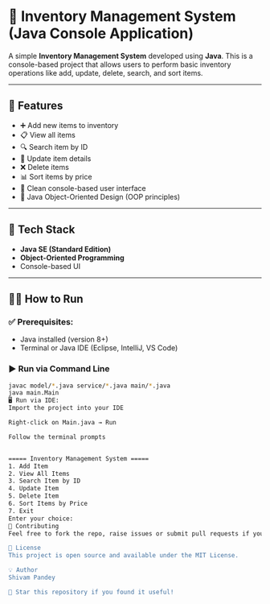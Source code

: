 # 🧾 Inventory Management System (Java Console Application)

A simple **Inventory Management System** developed using **Java**. This is a console-based project that allows users to perform basic inventory operations like add, update, delete, search, and sort items.

---

## 🚀 Features

- ➕ Add new items to inventory
- 📋 View all items
- 🔍 Search item by ID
- 📝 Update item details
- ❌ Delete items
- 📊 Sort items by price
- 🧼 Clean console-based user interface
- 💾 Java Object-Oriented Design (OOP principles)

---

## 🧱 Tech Stack

- **Java SE (Standard Edition)**
- **Object-Oriented Programming**
- Console-based UI

---


## 🧑‍💻 How to Run

### ✅ Prerequisites:
- Java installed (version 8+)
- Terminal or Java IDE (Eclipse, IntelliJ, VS Code)

### ▶️ Run via Command Line

```bash
javac model/*.java service/*.java main/*.java
java main.Main
🖥 Run via IDE:
Import the project into your IDE

Right-click on Main.java → Run

Follow the terminal prompts


===== Inventory Management System =====
1. Add Item
2. View All Items
3. Search Item by ID
4. Update Item
5. Delete Item
6. Sort Items by Price
7. Exit
Enter your choice:
🤝 Contributing
Feel free to fork the repo, raise issues or submit pull requests if you'd like to improve this project!

📄 License
This project is open source and available under the MIT License.

💡 Author
Shivam Pandey

🌟 Star this repository if you found it useful!
